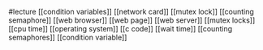 #lecture
[[condition variables]]
[[network card]]
[[mutex lock]]
[[counting semaphore]]
[[web browser]]
[[web page]]
[[web server]]
[[mutex locks]]
[[cpu time]]
[[operating system]]
[[c code]]
[[wait time]]
[[counting semaphores]]
[[condition variable]]
